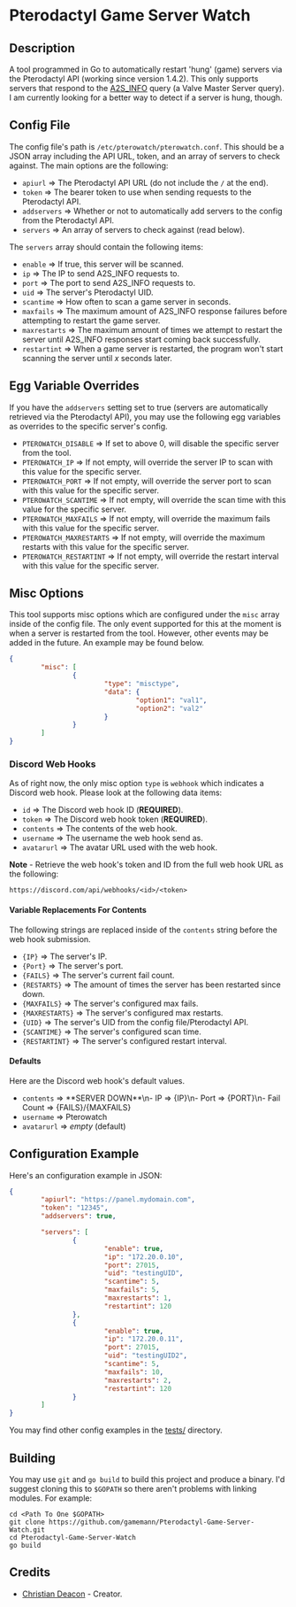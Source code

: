 # Pterodactyl Game Server Watch

## Description
A tool programmed in Go to automatically restart 'hung' (game) servers via the Pterodactyl API (working since version 1.4.2). This only supports servers that respond to the [A2S_INFO](https://developer.valvesoftware.com/wiki/Server_queries#A2S_INFO) query (a Valve Master Server query). I am currently looking for a better way to detect if a server is hung, though.

## Config File
The config file's path is `/etc/pterowatch/pterowatch.conf`. This should be a JSON array including the API URL, token, and an array of servers to check against. The main options are the following:

* `apiurl` => The Pterodactyl API URL (do not include the `/` at the end).
* `token` => The bearer token to use when sending requests to the Pterodactyl API.
* `addservers` => Whether or not to automatically add servers to the config from the Pterodactyl API.
* `servers` => An array of servers to check against (read below).

The `servers` array should contain the following items:

* `enable` => If true, this server will be scanned.
* `ip` => The IP to send A2S_INFO requests to.
* `port` => The port to send A2S_INFO requests to.
* `uid` => The server's Pterodactyl UID.
* `scantime` => How often to scan a game server in seconds.
* `maxfails` => The maximum amount of A2S_INFO response failures before attempting to restart the game server.
* `maxrestarts` => The maximum amount of times we attempt to restart the server until A2S_INFO responses start coming back successfully.
* `restartint` => When a game server is restarted, the program won't start scanning the server until *x* seconds later.

## Egg Variable Overrides
If you have the `addservers` setting set to true (servers are automatically retrieved via the Pterodactyl API), you may use the following egg variables as overrides to the specific server's config.

* `PTEROWATCH_DISABLE` => If set to above 0, will disable the specific server from the tool.
* `PTEROWATCH_IP` => If not empty, will override the server IP to scan with this value for the specific server.
* `PTEROWATCH_PORT` => If not empty, will override the server port to scan with this value for the specific server.
* `PTEROWATCH_SCANTIME` => If not empty, will override the scan time with this value for the specific server.
* `PTEROWATCH_MAXFAILS` => If not empty, will override the maximum fails with this value for the specific server.
* `PTEROWATCH_MAXRESTARTS` => If not empty, will override the maximum restarts with this value for the specific server.
* `PTEROWATCH_RESTARTINT` => If not empty, will override the restart interval with this value for the specific server.

## Misc Options
This tool supports misc options which are configured under the `misc` array inside of the config file. The only event supported for this at the moment is when a server is restarted from the tool. However, other events may be added in the future. An example may be found below.

```JSON
{
        "misc": [
                {
                        "type": "misctype",
                        "data": {
                                "option1": "val1",
                                "option2": "val2"
                        }
                }
        ]
}
```

### Discord Web Hooks
As of right now, the only misc option `type` is `webhook` which indicates a Discord web hook. Please look at the following data items:

* `id` => The Discord web hook ID (**REQUIRED**).
* `token` => The Discord web hook token (**REQUIRED**).
* `contents` => The contents of the web hook.
* `username` => The username the web hook send as.
* `avatarurl` => The avatar URL used with the web hook.

**Note** - Retrieve the web hook's token and ID from the full web hook URL as the following:

```
https://discord.com/api/webhooks/<id>/<token>
```

#### Variable Replacements For Contents
The following strings are replaced inside of the `contents` string before the web hook submission.

* `{IP}` => The server's IP.
* `{Port}` => The server's port.
* `{FAILS}` => The server's current fail count.
* `{RESTARTS}` => The amount of times the server has been restarted since down.
* `{MAXFAILS}` => The server's configured max fails.
* `{MAXRESTARTS}` => The server's configured max restarts.
* `{UID}` => The server's UID from the config file/Pterodactyl API.
* `{SCANTIME}` => The server's configured scan time.
* `{RESTARTINT}` => The server's configured restart interval.

#### Defaults
Here are the Discord web hook's default values.

* `contents` => \*\*SERVER DOWN\*\*\\n- IP => {IP}\\n- Port => {PORT}\\n- Fail Count => {FAILS}/{MAXFAILS}
* `username` => Pterowatch
* `avatarurl` => *empty* (default)

## Configuration Example
Here's an configuration example in JSON:

```JSON
{
        "apiurl": "https://panel.mydomain.com",
        "token": "12345",
        "addservers": true,

        "servers": [
                {
                        "enable": true,
                        "ip": "172.20.0.10",
                        "port": 27015,
                        "uid": "testingUID",
                        "scantime": 5,
                        "maxfails": 5,
                        "maxrestarts": 1,
                        "restartint": 120
                },
                {
                        "enable": true,
                        "ip": "172.20.0.11",
                        "port": 27015,
                        "uid": "testingUID2",
                        "scantime": 5,
                        "maxfails": 10,
                        "maxrestarts": 2,
                        "restartint": 120
                }
        ]
}
```

You may find other config examples in the [tests/](https://github.com/gamemann/Pterodactyl-Game-Server-Watch/tests) directory.

## Building
You may use `git` and `go build` to build this project and produce a binary. I'd suggest cloning this to `$GOPATH` so there aren't problems with linking modules. For example:

```
cd <Path To One $GOPATH>
git clone https://github.com/gamemann/Pterodactyl-Game-Server-Watch.git
cd Pterodactyl-Game-Server-Watch
go build
```

## Credits
* [Christian Deacon](https://github.com/gamemann) - Creator.